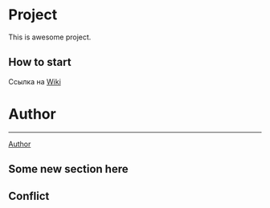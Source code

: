 # Project

This is awesome project.

## How to start

Ссылка на [Wiki](https://github.com/CactusYura/project/wiki)

# Author
---
[Author](https://github.com/CactusYura)

## Some new section here

## Conflict
